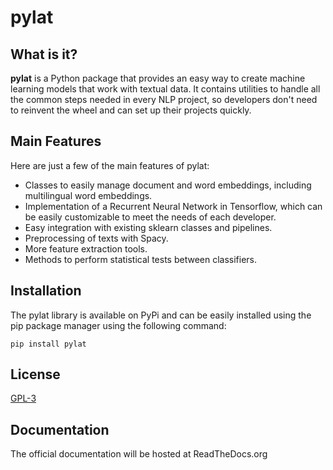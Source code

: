 # pylat

## What is it?
**pylat** is a Python package that provides an easy way to create machine learning models that work with textual data.
It contains utilities to handle all the common steps needed in every NLP project, so developers don't need to reinvent
the wheel and can set up their projects quickly.

## Main Features
Here are just a few of the main features of pylat:
* Classes to easily manage document and word embeddings, including multilingual word embeddings.
* Implementation of a Recurrent Neural Network in Tensorflow, which can be easily customizable to meet the needs of each developer.
* Easy integration with existing sklearn classes and pipelines.
* Preprocessing of texts with Spacy.
* More feature extraction tools.
* Methods to perform statistical tests between classifiers.

## Installation
The pylat library is available on PyPi and can be easily installed using the pip package manager using the following command:

``
pip install pylat
``

## License
[GPL-3](LICENSE)

## Documentation
The official documentation will be hosted at ReadTheDocs.org
